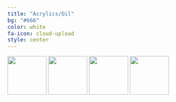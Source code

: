 ```yaml
---
title: "Acrylics/Oil"
bg: "#666"
color: white
fa-icon: cloud-upload
style: center
---
```

<a name="acrylics"></a>

<form id="form1">
<div id="rotator">
<img alt="" src="http://ghmgallery.com/images/KillingTime_thumbII.jpg" height="88">
<img alt="" src="http://www.ghmgallery.com/images/AGentleman_thumb.jpg" height="88">
<img alt="" src="http://www.ghmgallery.com/images/MrChickadee_thumb.jpg" height="88">
<img alt="" src="http://www.ghmgallery.com/images/WhoosThere.jpg" height="88">
</div>
</form>